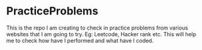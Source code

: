 # PracticeProblems
This is the repo I am creating to check in practice problems from various websites that I am going to try. Eg: Leetcode, Hacker rank etc. This will help me to check how have I performed and what have I coded. 
